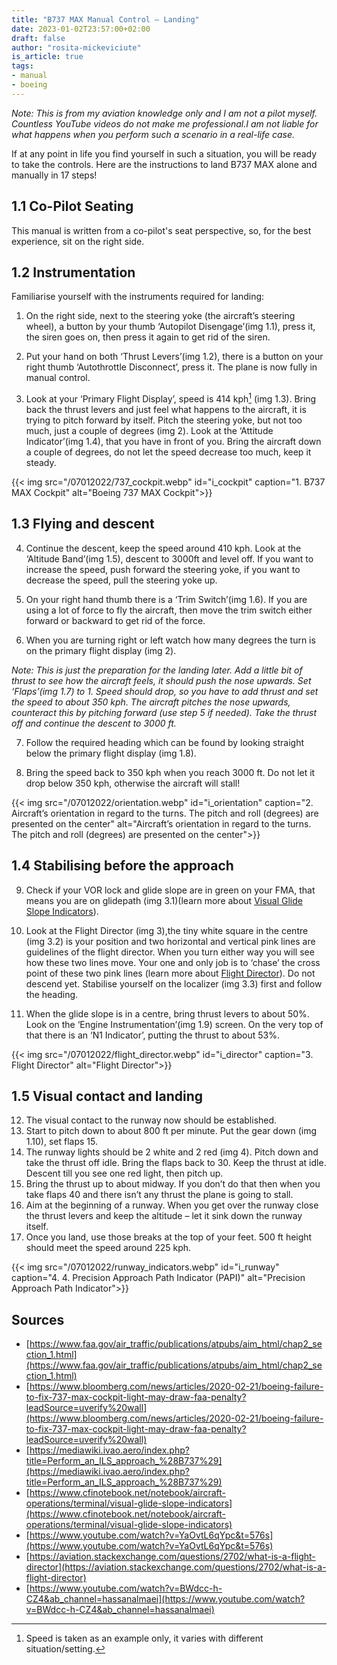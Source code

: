 ```yaml
---
title: "B737 MAX Manual Control – Landing"
date: 2023-01-02T23:57:00+02:00
draft: false
author: "rosita-mickeviciute"
is_article: true
tags:
- manual
- boeing
---
```


*Note: This is from my aviation knowledge only and I am not a pilot myself. Countless YouTube videos do not make me professional.I am not liable for what happens when you perform such a scenario in a real-life case.*

If at any point in life you find yourself in such a situation, you will be ready to take the controls. Here are the instructions to land B737 MAX alone and manually in 17 steps! 

## 1.1 Co-Pilot Seating

This manual is written from a co-pilot's seat perspective, so, for the best experience, sit on the right side.

## 1.2 Instrumentation

Familiarise yourself with the instruments required for landing:

1. On the right side, next to the steering yoke (the aircraft’s steering wheel), a button by your thumb ‘Autopilot Disengage’(img 1.1), press it, the siren goes on, then press it again to get rid of the siren.

2. Put your hand on both ‘Thrust Levers’(img 1.2), there is a button on your right thumb ‘Autothrottle Disconnect’, press it. The plane is now fully in manual control.

3. Look at your ‘Primary Flight Display’, speed is 414 kph[^1] (img 1.3). Bring back the thrust levers and just feel what happens to the aircraft, it is trying to pitch forward by itself. Pitch the steering yoke, but not too much, just a couple of degrees (img 2). Look at the ‘Attitude Indicator’(img 1.4), that you have in front of you. Bring the aircraft down a couple of degrees, do not let the speed decrease too much, keep it steady.

{{< img src="/07012022/737_cockpit.webp" id="i_cockpit" caption="1. B737 MAX Cockpit" alt="Boeing 737 MAX Cockpit">}}

[^1]: Speed is taken as an example only, it varies with different situation/setting.

## 1.3 Flying and descent

4. Continue the descent, keep the speed around 410 kph. Look at the ‘Altitude Band’(img 1.5), descent to 3000ft and level off. If you want to increase the speed, push forward the steering yoke, if you want to decrease the speed, pull the steering yoke up.

5. On your right hand thumb there is a ‘Trim Switch’(img 1.6). If you are using a lot of force to fly the aircraft, then move the trim switch either forward or backward to get rid of the force.

6. When you are turning right or left watch how many degrees the turn is on the primary flight display (img 2). 

*Note: This is just the preparation for the landing later. Add a little bit of thrust to see how the aircraft feels, it should push the nose upwards. Set ‘Flaps’(img 1.7) to 1. Speed should drop, so you have to add thrust and set the speed to about 350 kph. The aircraft pitches the nose upwards, counteract this by pitching forward (use step 5 if needed). Take the thrust off and continue the descent to 3000 ft.*

7. Follow the required heading which can be found by looking straight below the primary flight display (img 1.8).

8. Bring the speed back to 350 kph when you reach 3000 ft. Do not let it drop below 350 kph, otherwise the aircraft will stall!

{{< img src="/07012022/orientation.webp" id="i_orientation" caption="2. Aircraft’s orientation in regard to the turns. The pitch and roll (degrees) are presented on the center" alt="Aircraft’s orientation in regard to the turns. The pitch and roll (degrees) are presented on the center">}}

## 1.4 Stabilising before the approach

9. Check if your VOR lock and glide slope are in green on your FMA, that means you are on glidepath (img 3.1)(learn more about [Visual Glide Slope Indicators](https://www.cfinotebook.net/notebook/aircraft-operations/terminal/visual-glide-slope-indicators)). 

10. Look at the Flight Director (img 3),the tiny white square in the centre (img 3.2) is your position and two horizontal and vertical pink lines are guidelines of the flight director. When you turn either way you will see how these two lines move. Your one and only job is to ‘chase’ the cross point of these two pink lines (learn more about [Flight Director](http://krepelka.com/fsweb/learningcenter/navigation/usingtheflightdirector.htm)). Do not descend yet. Stabilise yourself on the localizer (img 3.3) first and follow the heading.

11. When the glide slope is in a centre, bring thrust levers to about 50%. Look on the ‘Engine Instrumentation’(img 1.9) screen. On the very top of that there is an ‘N1 Indicator’, putting the thrust to about 53%.

{{< img src="/07012022/flight_director.webp" id="i_director" caption="3. Flight Director" alt="Flight Director">}}

## 1.5 Visual contact and landing

12. The visual contact to the runway now should be established.
13. Start to pitch down to about 800 ft per minute. Put the gear down (img 1.10), set flaps 15.
14. The runway lights should be 2 white and 2 red (img 4). Pitch down and take the thrust off idle. Bring the flaps back to 30. Keep the thrust at idle. Descent till you see one red light, then pitch up. 
15. Bring the thrust up to about midway. If you don’t do that then when you take flaps 40 and there isn’t any thrust the plane is going to stall.
16. Aim at the beginning of a runway. When you get over the runway close the thrust levers and keep the altitude – let it sink down the runway itself. 
17. Once you land, use those breaks at the top of your feet. 500 ft height should meet the speed around 225 kph.

{{< img src="/07012022/runway_indicators.webp" id="i_runway" caption="4. 4. Precision Approach Path Indicator (PAPI)" alt="Precision Approach Path Indicator">}}

## Sources

* [https://www.faa.gov/air_traffic/publications/atpubs/aim_html/chap2_section_1.html](https://www.faa.gov/air_traffic/publications/atpubs/aim_html/chap2_section_1.html)
* [https://www.bloomberg.com/news/articles/2020-02-21/boeing-failure-to-fix-737-max-cockpit-light-may-draw-faa-penalty?leadSource=uverify%20wall](https://www.bloomberg.com/news/articles/2020-02-21/boeing-failure-to-fix-737-max-cockpit-light-may-draw-faa-penalty?leadSource=uverify%20wall)
* [https://mediawiki.ivao.aero/index.php?title=Perform_an_ILS_approach_%28B737%29](https://mediawiki.ivao.aero/index.php?title=Perform_an_ILS_approach_%28B737%29)
* [https://www.cfinotebook.net/notebook/aircraft-operations/terminal/visual-glide-slope-indicators](https://www.cfinotebook.net/notebook/aircraft-operations/terminal/visual-glide-slope-indicators)
* [https://www.youtube.com/watch?v=YaOvtL6qYpc&t=576s](https://www.youtube.com/watch?v=YaOvtL6qYpc&t=576s)
* [https://aviation.stackexchange.com/questions/2702/what-is-a-flight-director](https://aviation.stackexchange.com/questions/2702/what-is-a-flight-director)
* [https://www.youtube.com/watch?v=BWdcc-h-CZ4&ab_channel=hassanalmaei](https://www.youtube.com/watch?v=BWdcc-h-CZ4&ab_channel=hassanalmaei)